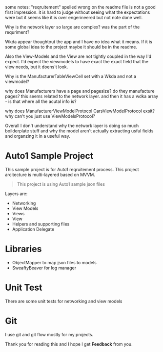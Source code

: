 some notes:
"reqruitement" spelled wrong on the readme file is not a good first impression.
it is hard to judge without seeing what the expectations were but it seems like it is over engerineered but not note done well.

Why is the network layer so large are complex? was the part of the requriment?

Wkda appear thoughtout the app and I have no idea what it means.  If it is some global idea to the project maybe it should be in the readme.

Also the View-Models and the View are not tightly coupled in the way I'd expect.  I'd expect the viewmodels to have exact the exact field that the view needs, but it doens't look.

Why is the ManufacturerTableViewCell set with a Wkda and not a viewmodel?

why does Manufacturers have a page and pagesize? do they manufacture pages?  this seems related to the network layer.  and then it has a wdka array - is that where all the acutal info is?

why does ManufacturerViewModelProtocol CarsViewModelProtocol exsit?  why can't you just use ViewModelsProtocol?

Overall I don't understand why the network layer is doing so much boilderplate stuff and why the model aren't actually extracting usful fields and organzing it in a useful way.


# Auto1 Sample Project


This sample project is for Auto1 reqruitement process.
This project arcitecture is multi-layered based on MVVM. 

> This project is using Auto1 sample json files


Layers are:
- Networking
- View Models 
- Views
- View
- Helpers and supporting files
- Application Delegate

# Libraries

- ObjectMapper to map json files to models
- SweaftyBeaver for log manager

# Unit Test

There are some unit tests for networking and view models

# Git

I use git and git flow mostly for my projects.


Thank you for reading this and I hope I get **Feedback** from you.
